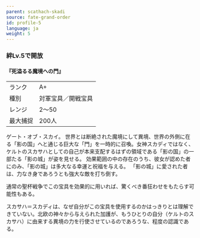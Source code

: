```yaml
---
parent: scathach-skadi
source: fate-grand-order
id: profile-5
language: ja
weight: 5
---
```


### 絆Lv.5で開放

#### 『死溢るる魔境への門』

<table>
  <tr><td>ランク</td><td>A+</td></tr>
  <tr><td>種別</td><td>対軍宝具／開戦宝具</td></tr>
  <tr><td>レンジ</td><td>2～50</td></tr>
  <tr><td>最大捕捉</td><td>200人</td></tr>
</table>

ゲート・オブ・スカイ。
世界とは断絶された魔境にして異境、世界の外側に在る「影の国」へと通じる巨大な「門」を一時的に召喚。女神スカディではなく、ケルトのスカサハとしての自己が本来支配するはずの領域である「影の国」の一部たる「影の城」が姿を見せる。
効果範囲の中の存在のうち、彼女が認めた者にのみ、「影の城」は多大なる幸運と祝福を与える。
「影の城」に愛された者は、力なき身であろうとも強大な敵を打ち倒す。

通常の聖杯戦争でこの宝具を効果的に用いれば、驚くべき番狂わせをもたらす可能性もある。

スカサハ＝スカディは、なぜ自分がこの宝具を使用するのかはっきりとは理解できていない。北欧の神々から与えられた加護が、もうひとりの自分（ケルトのスカサハ）に由来する異境の力を行使させているのであろうな、程度の認識である。

